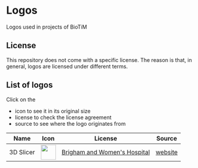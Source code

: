 # Logos
Logos used in projects of BioTiM



## License

This repository does not come with a specific license.
The reason is that, in general, logos are licensed under different terms.



## List of logos

Click on the

-  icon to see it in its original size
-  license to check the license agreement
-  source to see where the logo originates from

| Name | Icon | License | Source |
| -----| ------- | ------ | ------ |
| 3D Slicer | <a href="https://www.slicer.org/w/img_auth.php/9/9f/3DSlicerLogo-HorizontalF.svg"><img src="https://www.slicer.org/w/img_auth.php/9/9f/3DSlicerLogo-HorizontalF.svg" height="40"></a> | [Brigham and Women's Hospital](https://slicer.readthedocs.io/en/latest/user_guide/about.html#the-3d-slicer-name-and-logo) | [website](https://www.slicer.org/w/index.php/Slicer3:Slicer3Brand#Five_Logo_Formats) |
